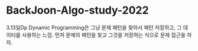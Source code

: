 # BackJoon-Algo-study-2022

3.13일Dp
Dynamic Programming은 그냥 문제 패턴을 찾아서 패턴 저장하고, 그 데이터를 사용하는 느낌.
먼저 문제의 패턴을 찾고 그것을 저장하는 식으로 문제 접근을 하자.
